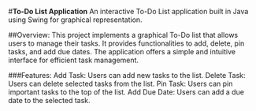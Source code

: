 #**To-Do List Application**
An interactive To-Do List application built in Java using Swing for graphical representation.

##Overview:
This project implements a graphical To-Do list that allows users to manage their tasks. It provides functionalities to add, delete, pin tasks, and add due dates. The application offers a simple and intuitive interface for efficient task management.

###Features:
Add Task: Users can add new tasks to the list.
Delete Task: Users can delete selected tasks from the list.
Pin Task: Users can pin important tasks to the top of the list.
Add Due Date: Users can add a due date to the selected task.
